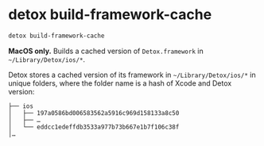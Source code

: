 # detox build-framework-cache

```bash
detox build-framework-cache
```

**MacOS only.** Builds a cached version of `Detox.framework` in `~/Library/Detox/ios/*`.

Detox stores a cached version of its framework in `~/Library/Detox/ios/*` in unique folders, where the folder name
is a hash of Xcode and Detox version:

```plain text
├── ios
│   ├── 197a0586bd006583562a5916c969d158133a8c50
│   ├── …
│   └── eddcc1edeffdb3533a977b73b667e1b7f106c38f
│…
```
